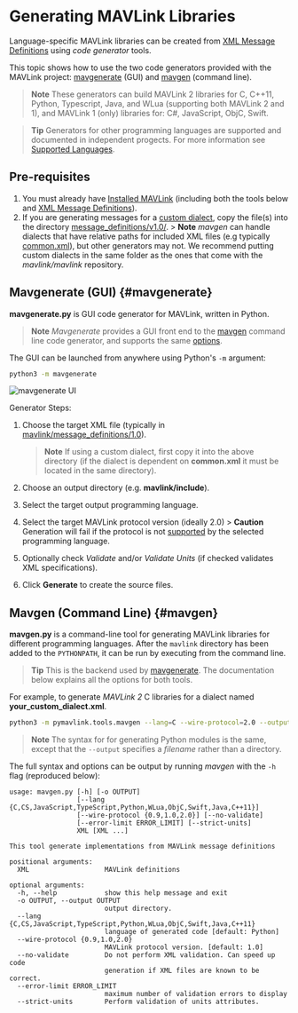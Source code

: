 # Generating MAVLink Libraries

Language-specific MAVLink libraries can be created from [XML Message Definitions](../messages/README.md) using *code generator* tools.

This topic shows how to use the two code generators provided with the MAVLink project: [mavgenerate](#mavgenerate) (GUI) and [mavgen](#mavgen) (command line).

> **Note** These generators can build MAVLink 2 libraries for C, C++11, Python, Typescript, Java, and WLua (supporting both MAVLink 2 and 1), and MAVLink 1 (only) libraries for: C#, JavaScript, ObjC, Swift.

<span></span>

> **Tip** Generators for other programming languages are supported and documented in independent progects. For more information see [Supported Languages](../README.md#supported_languages).

## Pre-requisites

1. You must already have [Installed MAVLink](../getting_started/installation.md) (including both the tools below and [XML Message Definitions](../messages/README.md)).
2. If you are generating messages for a [custom dialect](../messages/README.md#dialects), copy the file(s) into the directory [message_definitions/v1.0/](https://github.com/mavlink/mavlink/tree/master/message_definitions/v1.0). > **Note** *mavgen* can handle dialects that have relative paths for included XML files (e.g typically [common.xml](../messages/common.md)), but other generators may not. We recommend putting custom dialects in the same folder as the ones that come with the *mavlink/mavlink* repository.

## Mavgenerate (GUI) {#mavgenerate}

**mavgenerate.py** is GUI code generator for MAVLink, written in Python.

> **Note** *Mavgenerate* provides a GUI front end to the [mavgen](#mavgen) command line code generator, and supports the same [options](#mavgen_options).

The GUI can be launched from anywhere using Python's `-m` argument:

```sh
python3 -m mavgenerate
```

![mavgenerate UI](../../assets/mavgen/mavlink_generator.png)

Generator Steps:

1. Choose the target XML file (typically in [mavlink/message_definitions/1.0](https://github.com/mavlink/mavlink/tree/master/message_definitions/v1.0)).
    
    > **Note** If using a custom dialect, first copy it into the above directory (if the dialect is dependent on **common.xml** it must be located in the same directory).

2. Choose an output directory (e.g. **mavlink/include**).

3. Select the target output programming language.
4. Select the target MAVLink protocol version (ideally 2.0) > **Caution** Generation will fail if the protocol is not [supported](../README.md#supported_languages) by the selected programming language.
5. Optionally check *Validate* and/or *Validate Units* (if checked validates XML specifications).
6. Click **Generate** to create the source files.

## Mavgen (Command Line) {#mavgen}

**mavgen.py** is a command-line tool for generating MAVLink libraries for different programming languages. After the `mavlink` directory has been added to the `PYTHONPATH`, it can be run by executing from the command line.

> **Tip** This is the backend used by [mavgenerate](#mavgenerate). The documentation below explains all the options for both tools.

For example, to generate *MAVLink 2* C libraries for a dialect named **your_custom_dialect.xml**.

```sh
python3 -m pymavlink.tools.mavgen --lang=C --wire-protocol=2.0 --output=generated/include/mavlink/v2.0 message_definitions/v1.0/your_custom_dialect.xml
```

> **Note** The syntax for for generating Python modules is the same, except that the `--output` specifies a *filename* rather than a directory. <!-- https://github.com/ArduPilot/pymavlink/issues/203 -->

<span id="mavgen_options"></span>
The full syntax and options can be output by running *mavgen* with the `-h` flag (reproduced below):

    usage: mavgen.py [-h] [-o OUTPUT]
                     [--lang {C,CS,JavaScript,TypeScript,Python,WLua,ObjC,Swift,Java,C++11}]
                     [--wire-protocol {0.9,1.0,2.0}] [--no-validate]
                     [--error-limit ERROR_LIMIT] [--strict-units]
                     XML [XML ...]
    
    This tool generate implementations from MAVLink message definitions
    
    positional arguments:
      XML                   MAVLink definitions
    
    optional arguments:
      -h, --help            show this help message and exit
      -o OUTPUT, --output OUTPUT
                            output directory.
      --lang {C,CS,JavaScript,TypeScript,Python,WLua,ObjC,Swift,Java,C++11}
                            language of generated code [default: Python]
      --wire-protocol {0.9,1.0,2.0}
                            MAVLink protocol version. [default: 1.0]
      --no-validate         Do not perform XML validation. Can speed up code
                            generation if XML files are known to be correct.
      --error-limit ERROR_LIMIT
                            maximum number of validation errors to display
      --strict-units        Perform validation of units attributes.
